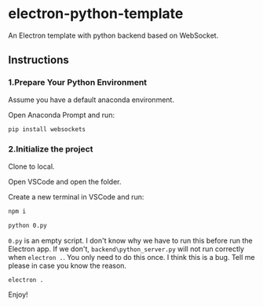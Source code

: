 # electron-python-template
An Electron template with python backend based on WebSocket.

## Instructions

### 1.Prepare Your Python Environment 

Assume you have a default anaconda environment.

Open Anaconda Prompt and run:

```bash
pip install websockets
```

### 2.Initialize the project

Clone to local.

Open VSCode and open the folder.

Create a new terminal in VSCode and run:

```bash
npm i
```

```bash
python 0.py
```

`0.py` is an empty script. I don't know why we have to run this before run the Electron app. If we don't, `backend\python_server.py` will not run correctly when `electron .`. You only need to do this once. I think this is a bug. Tell me please in case you know the reason.

```bash
electron .
```

Enjoy!
